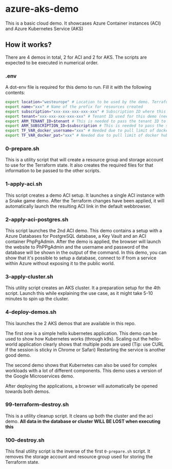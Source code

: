 # azure-aks-demo

This is a basic cloud demo. 
It showcases Azure Container instances (ACI) and Azure Kubernetes Service (AKS)

## How it works?

There are 4 demos in total, 2 for ACI and 2 for AKS.
The scripts are expected to be executed in numerical order. 

### .env

A dot-env file is required for this demo to run. Fill it with the following contents: 

``` bash
export location="westeurope" # Location to be used by the demo. Terraform resources might get created outside of this!
export name="xxx" # Name of the prefix for resources created
export subscription="xxx-xxx-xxx-xxx-xxx" # Subscription ID where this demo needs to be deployed
export tenant="xxx-xxx-xxx-xxx-xxx" # Tenant ID used for this demo (needed for some TF configuration)
export ARM_TENANT_ID=$tenant # This is needed to pass the tenant ID to the Terraform setup. 
export ARM_SUBSCRIPTION_ID=$subscription # This is needed to pass the subscription ID to the Terraform setup. 
export TF_VAR_docker_username="xxx" # Needed due to pull limit of docker hub
export TF_VAR_docker_pat="xxx" # Needed due to pull limit of docker hub
```

### 0-prepare.sh

This is a utility script that will create a resource group and storage account to use for the Terraform state. 
It also creates the required files for that information to be passed to the other scripts. 

### 1-apply-aci.sh

This script creates a demo ACI setup. 
It launches a single ACI instance with a Snake game demo. 
After the Terraform changes have been applied, it will automatically launch the resulting ACI link in the default webbrowser.

### 2-apply-aci-postgres.sh

This script launches the 2nd ACI demo. 
This demo contains a setup with a Azure Databases for PostgreSQL database, a Key Vault and an ACI container PhpPgAdmin. 
After the demo is applied, the browser will launch the website to PhPPgAdmin and the username and password of the database will be shown in the output of the command. 
In this demo, you can show that it's possible to setup a database, connect to if from a service within Azure without exposing it to the public world.

### 3-apply-cluster.sh

This utility script creates an AKS cluster.
It a preparation setup for the 4th script.
Launch this while explaining the use case, as it might take 5-10 minutes to spin up the cluster. 

### 4-deploy-demos.sh

This launches the 2 AKS demos that are available in this repo. 

The first one is a simple hello kubernetes application. 
This demo can be used to show how Kubernetes works (through k9s). 
Scaling out the hello-world application clearly shows that multiple pods are used (Tip: use CURL if the session is sticky in Chrome or Safari)
Restarting the service is another good demo. 

The second demo shows that Kubernetes can also be used for complex workloads with a lot of different components. 
This demo uses a version of the Google Microservices demo. 

After deploying the applications, a browser will automatically be opened towards both demos. 

### 99-terraform-destroy.sh

This is a utility cleanup script. 
It cleans up both the cluster and the aci demo.
**All data in the database or cluster WILL BE LOST when executing this**

### 100-destroy.sh

This final utility script is the inverse of the first `0-prepare.sh` script. 
It removes the storage account and resource group used for storing the Terraform state.